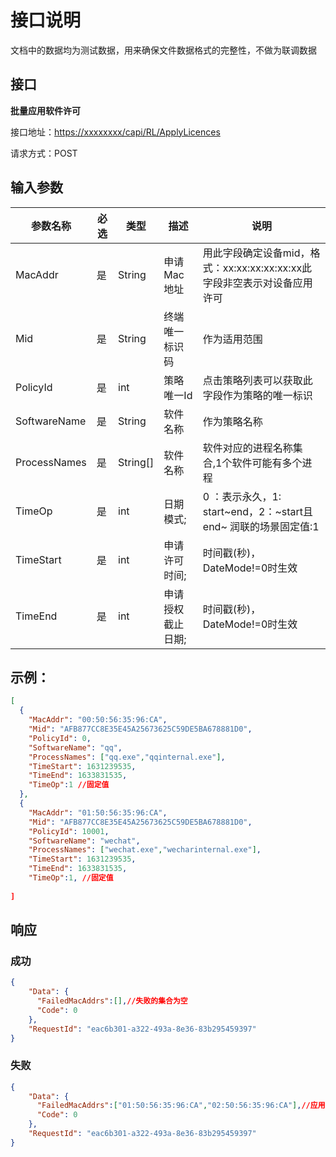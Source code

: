 # 接口说明
文档中的数据均为测试数据，用来确保文件数据格式的完整性，不做为联调数据
## 接口
**批量应用软件许可**

接口地址：<https://xxxxxxxx/capi/RL/ApplyLicences>

请求方式：POST

## 输入参数


| 参数名称         | 必选 | 类型       | 描述        | 说明                                             
|--------------|---------|----------|-----------|------------------------------------------------|
| MacAddr      | 是 | String   | 申请Mac地址   | 用此字段确定设备mid，格式：xx:xx:xx:xx:xx:xx此字段非空表示对设备应用许可 | 
| Mid          | 是 | String   | 终端唯一标识码   | 作为适用范围                                         | 
| PolicyId     | 是 | int      | 策略唯一Id    | 点击策略列表可以获取此字段作为策略的唯一标识                         | 
| SoftwareName | 是 | String   | 软件名称      | 作为策略名称                                         | 
| ProcessNames | 是 | String[] | 软件名称      | 软件对应的进程名称集合,1个软件可能有多个进程                        |
| TimeOp       | 是 | int      | 日期模式;     | 0 ：表示永久，1: start~end，2：~start且end~ 润联的场景固定值:1  |
| TimeStart    | 是 | int      | 申请许可时间;   | 时间戳(秒)，DateMode!=0时生效                          |
| TimeEnd      | 是 | int      | 申请授权截止日期; | 时间戳(秒)，DateMode!=0时生效                          |


## 示例：

```json
[
  {
    "MacAddr": "00:50:56:35:96:CA",
    "Mid": "AFB877CC8E35E45A25673625C59DE5BA678881D0",
    "PolicyId": 0,
    "SoftwareName": "qq",
    "ProcessNames": ["qq.exe","qqinternal.exe"],
    "TimeStart": 1631239535,
    "TimeEnd": 1633831535,
    "TimeOp":1 //固定值
  },
  {
    "MacAddr": "01:50:56:35:96:CA",
    "Mid": "AFB877CC8E35E45A25673625C59DE5BA678881D0",
    "PolicyId": 10001,
    "SoftwareName": "wechat",
    "ProcessNames": ["wechat.exe","wecharinternal.exe"],
    "TimeStart": 1631239535,
    "TimeEnd": 1633831535,
    "TimeOp":1, //固定值
  
]
```


## 响应
### 成功
```json
{
    "Data": {
      "FailedMacAddrs":[],//失败的集合为空
      "Code": 0
    },
    "RequestId": "eac6b301-a322-493a-8e36-83b295459397"
}

```
### 失败
```json
{
    "Data": {
      "FailedMacAddrs":["01:50:56:35:96:CA","02:50:56:35:96:CA"],//应用失败的mac集合,两个mac地址失败
      "Code": 0
    },
    "RequestId": "eac6b301-a322-493a-8e36-83b295459397"
}

```
